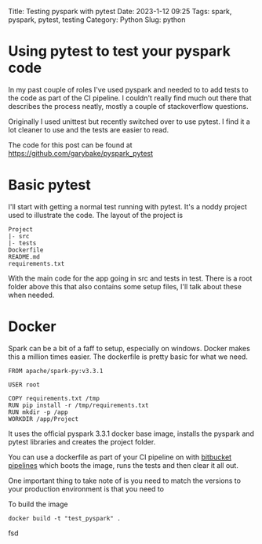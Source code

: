 Title: Testing pyspark with pytest
Date: 2023-1-12 09:25
Tags: spark, pyspark, pytest, testing
Category: Python
Slug: python

# Using pytest to test your pyspark code

In my past couple of roles I've used pyspark and needed to to add tests to the code as part of the CI pipeline.
I couldn't really find much out there that describes the process neatly, mostly a couple of stackoverflow questions. 

Originally I used unittest but recently switched over to use pytest. I find it a lot cleaner to use and the tests are easier to read.

The code for this post can be found at https://github.com/garybake/pyspark_pytest  

# Basic pytest

I'll start with getting a normal test running with pytest. It's a noddy project used to illustrate the code. The layout of the project is

    Project
    |- src
    |- tests
    Dockerfile
    README.md
    requirements.txt

With the main code for the app going in src and tests in test. There is a root folder above this that also contains some setup files, I'll talk about these when needed.

# Docker

Spark can be a bit of a faff to setup, especially on windows. Docker makes this a million times easier. The dockerfile is pretty basic for what we need.

```
FROM apache/spark-py:v3.3.1

USER root

COPY requirements.txt /tmp
RUN pip install -r /tmp/requirements.txt
RUN mkdir -p /app
WORKDIR /app/Project
```

It uses the official pyspark 3.3.1 docker base image, installs the pyspark and pytest libraries and creates the project folder.  

You can use a dockerfile as part of your CI pipeline on with [bitbucket pipelines](https://bitbucket.org/product/features/pipelines) which boots the image, runs the tests and then clear it all out. 

One important thing to take note of is you need to match the versions to your production environment
is that you need to 

To build the image

    docker build -t "test_pyspark" .

fsd    


